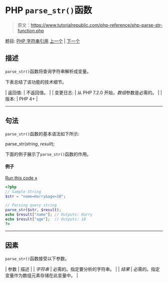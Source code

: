 # PHP `parse_str()`函数

> 原文：<https://www.tutorialrepublic.com/php-reference/php-parse-str-function.php>

题目: [PHP 字符串引用](php-string-functions.php) [上一个](php-ord-function.php) | [下一个](php-print-function.php)

## 描述

`parse_str()`函数将查询字符串解析成变量。

下表总结了该功能的技术细节。

| 返回值: | 不返回值。 |
| 变更日志: | 从 PHP 7.2.0 开始，*数组*参数是必需的。 |
| 版本: | PHP 4+ |

* * *

## 句法

`parse_str()`函数的基本语法如下所示:

parse_str(*string*, *result*);

下面的例子展示了`parse_str()`函数的作用。

#### 例子

[Run this code »](../codelab.php?topic=php&file=parse-a-query-string-into-variables "Run this code to view the output")

```php
<?php
// Sample String
$str = "name=Harry&age=18";

// Parsing query string
parse_str($str, $result);
echo $result["name"]; // Outputs: Harry
echo $result["age"];  // Outputs: 18 
?>
```

* * *

## 因素

`parse_str()`函数接受以下参数。

| 参数 | 描述 |
| *字符串* | 必需的。指定要分析的字符串。 |
| *结果* | 必需的。指定变量作为数组元素存储在此变量中。 |
